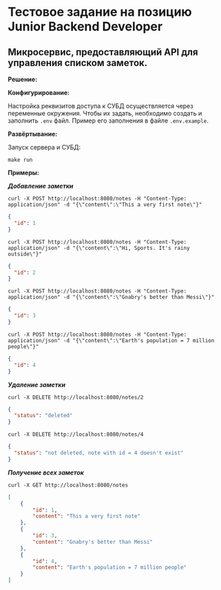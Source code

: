 # Тестовое задание на позицию Junior Backend Developer 

## Микросервис, предоставляющий API для управления списком заметок.

**Решение:**

**Конфигурирование:**

Настройка реквизитов доступа к СУБД осуществляется через переменные окружения. Чтобы их задать, необходимо создать и заполнить `.env` файл. Пример его заполнения в файле `.env.example`. 

**Развёртывание:**

Запуск сервера и СУБД:
```shell
make run
```
**Примеры:**

***Добавление заметки***

```shell
curl -X POST http://localhost:8080/notes -H "Content-Type: application/json" -d "{\"content\":\"This a very first note\"}"
```

```json
{
  "id": 1
}
```


```shell
curl -X POST http://localhost:8080/notes -H "Content-Type: application/json" -d "{\"content\":\"Hi, Sports. It's rainy outside\"}"
```

```json
{
  "id": 2
}
```


```shell
curl -X POST http://localhost:8080/notes -H "Content-Type: application/json" -d "{\"content\":\"Gnabry's better than Messi\"}"
```

```json
{
  "id": 3
}
```


```shell
curl -X POST http://localhost:8080/notes -H "Content-Type: application/json" -d "{\"content\":\"Earth's population = 7 million people\"}"
```

```json
{
  "id": 4
}
```

***Удаление заметки***

```shell
curl -X DELETE http://localhost:8080/notes/2 
```

```json
{
  "status": "deleted"
}
```

```shell
curl -X DELETE http://localhost:8080/notes/4
```

```json
{
  "status": "not deleted, note with id = 4 doesn't exist"
}
```

***Получение всех заметок***

```shell
curl -X GET http://localhost:8080/notes
```

```json
[
    {
        "id": 1,
        "content": "This a very first note"
    },
    {
        "id": 3,
        "content": "Gnabry's better than Messi"
    },
    {
        "id": 4,
        "content": "Earth's population = 7 million people"
    }
]
```
